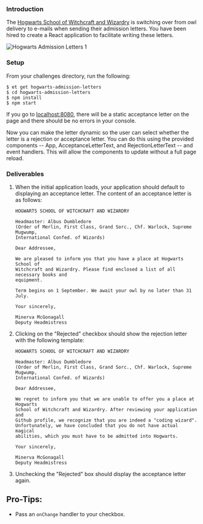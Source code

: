 ### Introduction

The [Hogwarts School of Witchcraft and Wizardry](wikipedia-hogwarts) is switching over from owl delivery to e-mails when sending their admission letters. You have been hired to create a React application to facilitate writing these letters.

![Hogwarts Admission Letters 1](https://s3.amazonaws.com/horizon-production/images/hogwarts-admission-letters-1.png)

### Setup

From your challenges directory, run the following:

```no-highlight
$ et get hogwarts-admission-letters
$ cd hogwarts-admission-letters
$ npm install
$ npm start
```

If you go to [localhost:8080](localhost-8080), there will be a static acceptance letter on the page and there should be no errors in your console.

Now you can make the letter dynamic so the user can select whether the letter is a rejection or acceptance letter. You can do this using the provided components -- App, AcceptanceLetterText, and RejectionLetterText -- and event handlers. This will allow the components to update without a full page reload.

### Deliverables

1.  When the initial application loads, your application should default to displaying an acceptance letter. The content of an acceptance letter is as follows:

    ```no-highlight
    HOGWARTS SCHOOL OF WITCHCRAFT AND WIZARDRY

    Headmaster: Albus Dumbledore
    (Order of Merlin, First Class, Grand Sorc., Chf. Warlock, Supreme Mugwump,
    International Confed. of Wizards)

    Dear Addressee,

    We are pleased to inform you that you have a place at Hogwarts School of
    Witchcraft and Wizardry. Please find enclosed a list of all necessary books and
    equipment.

    Term begins on 1 September. We await your owl by no later than 31 July.

    Your sincerely,

    Minerva McGonagall
    Deputy Headmistress
    ```

2.  Clicking on the "Rejected" checkbox should show the rejection letter with the following template:

    ```no-highlight
    HOGWARTS SCHOOL OF WITCHCRAFT AND WIZARDRY

    Headmaster: Albus Dumbledore
    (Order of Merlin, First Class, Grand Sorc., Chf. Warlock, Supreme Mugwump,
    International Confed. of Wizards)

    Dear Addressee,

    We regret to inform you that we are unable to offer you a place at Hogwarts
    School of Witchcraft and Wizardry. After reviewing your application and
    Github profile, we recognize that you are indeed a "coding wizard".
    Unfortunately, we have concluded that you do not have actual magical
    abilities, which you must have to be admitted into Hogwarts.

    Your sincerely,

    Minerva McGonagall
    Deputy Headmistress
    ```

3.  Unchecking the "Rejected" box should display the acceptance letter again.


## Pro-Tips:

* Pass an `onChange` handler to your checkbox.
